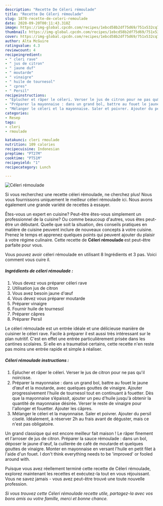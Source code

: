 ```yaml
---
description: "Recette De Céleri rémoulade"
title: "Recette De Céleri rémoulade"
slug: 1878-recette-de-celeri-remoulade
date: 2020-09-20T00:11:43.318Z
image: https://img-global.cpcdn.com/recipes/1ebcd58b2df75d69/751x532cq70/celeri-remoulade-photo-principale-de-la-recette.jpg
thumbnail: https://img-global.cpcdn.com/recipes/1ebcd58b2df75d69/751x532cq70/celeri-remoulade-photo-principale-de-la-recette.jpg
cover: https://img-global.cpcdn.com/recipes/1ebcd58b2df75d69/751x532cq70/celeri-remoulade-photo-principale-de-la-recette.jpg
author: Alta McGuire
ratingvalue: 4.3
reviewcount: 4
recipeingredient:
- " cleri rave"
- " jus de citron"
- " jaune duf"
- " moutarde"
- " vinaigre"
- " huile de tournesol"
- " cpres"
- " Persil"
recipeinstructions:
- "Éplucher et râper le céleri. Verser le jus de citron pour ne pas qu&#39;il noircisse."
- "Préparer la mayonnaise : dans un grand bol, battre au fouet le jaune d’œuf et la moutarde, avec quelques gouttes de vinaigre. Ajouter progressivement l&#39;huile de tournesol tout en continuant à fouetter. Dès que la mayonnaise s’épaissit, ajouter un peu d&#39;huile jusqu&#39;à obtenir la quantité de mayonnaise désirée. Verser le reste de vinaigre pour l&#39;allonger et fouetter. Ajouter les câpres."
- "Mélanger le céleri et la mayonnaise. Saler et poivrer. Ajouter du persil ciselé. Idéalement, à réserver 2h au frais avant de déguster, mais ce n&#39;est pas obligatoire."
categories:
- Resep
tags:
- cleri
- rmoulade

katakunci: cleri rmoulade 
nutrition: 109 calories
recipecuisine: Indonesian
preptime: "PT27M"
cooktime: "PT51M"
recipeyield: "1"
recipecategory: Lunch

---
```



![Céleri rémoulade](https://img-global.cpcdn.com/recipes/1ebcd58b2df75d69/751x532cq70/celeri-remoulade-photo-principale-de-la-recette.jpg)

Si vous recherchez une recette céleri rémoulade, ne cherchez plus! Nous vous fournissons uniquement le meilleur céleri rémoulade ici. Nous avons également une grande variété de recettes à essayer.

Êtes-vous un expert en cuisine? Peut-être êtes-vous simplement un professionnel de la cuisine? Ou comme beaucoup d'autres, vous êtes peut-être un débutant. Quelle que soit la situation, des conseils pratiques en matière de cuisine peuvent inclure de nouveaux concepts à votre cuisine. Prenez le temps et apprenez quelques points qui peuvent ajouter du plaisir à votre régime culinaire. Cette recette de <strong> Céleri rémoulade </strong> est peut-être parfaite pour vous.

<!--inarticleads1-->

Vous pouvez avoir céleri rémoulade en utilisant 8 Ingrédients et 3 pas. Voici comment vous cuire il.

##### Ingrédients de céleri rémoulade :

1. Vous devez vous préparer  céleri rave
1. Utilisation  jus de citron
1. Vous avez besoin  jaune d&#39;œuf
1. Vous devez vous préparer  moutarde
1. Préparer  vinaigre
1. Fournir  huile de tournesol
1. Préparer  câpres
1. Préparer  Persil


Le céleri rémoulade est un entrée idéale et une délicieuse manière de cuisiner le céleri rave. Facile à préparer il est aussi très intéressant sur le plan nutritif. C&#39;est en effet une entrée particulièrement prisée dans les cantines scolaires. Si elle en a traumatisé certains, cette recette n&#39;en reste pas moins une entrée rapide et simple à réaliser. 

<!--inarticleads2-->

##### Céleri rémoulade instructions :

1. Éplucher et râper le céleri. Verser le jus de citron pour ne pas qu&#39;il noircisse.
1. Préparer la mayonnaise : dans un grand bol, battre au fouet le jaune d’œuf et la moutarde, avec quelques gouttes de vinaigre. Ajouter progressivement l&#39;huile de tournesol tout en continuant à fouetter. Dès que la mayonnaise s’épaissit, ajouter un peu d&#39;huile jusqu&#39;à obtenir la quantité de mayonnaise désirée. Verser le reste de vinaigre pour l&#39;allonger et fouetter. Ajouter les câpres.
1. Mélanger le céleri et la mayonnaise. Saler et poivrer. Ajouter du persil ciselé. Idéalement, à réserver 2h au frais avant de déguster, mais ce n&#39;est pas obligatoire.


Un grand classique qui est encore meilleur fait maison ! Le râper finement et l&#39;arroser de jus de citron. Préparer la sauce rémoulade : dans un bol, déposer le jaune d&#39;œuf, la cuillerée de café de moutarde et quelques gouttes de vinaigre. Monter en mayonnaise en versant l&#39;huile en petit filet à l&#39;aide d&#39;un fouet. I don&#39;t think everything needs to be &#39;improved&#39; or fooled around with. 

<!--inarticleads1-->

<p>
Puisque vous avez réellement terminé cette recette de Céleri rémoulade, explorez maintenant les recettes et exécutez-la tout en vous réjouissant. Vous ne savez jamais - vous avez peut-être trouvé une toute nouvelle profession.
</p>

<p>
<i>Si vous trouvez cette Céleri rémoulade recette utile, partagez-la avec vos bons amis ou votre famille, merci et bonne chance.</i>
</p>
